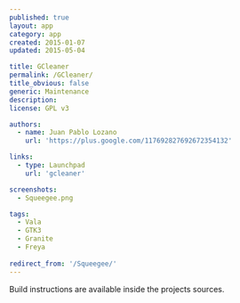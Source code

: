 ```yaml
---
published: true
layout: app
category: app
created: 2015-01-07
updated: 2015-05-04

title: GCleaner
permalink: /GCleaner/
title_obvious: false
generic: Maintenance
description:
license: GPL v3

authors:
  - name: Juan Pablo Lozano
    url: 'https://plus.google.com/117692827692672354132'

links:
  - type: Launchpad
    url: 'gcleaner'

screenshots:
  - Squeegee.png

tags: 
  - Vala
  - GTK3
  - Granite
  - Freya
  
redirect_from: '/Squeegee/'
---
```


Build instructions are available inside the projects sources.